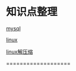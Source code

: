 知识点整理
===================

[mysql](database/mysql.md)

[linux](ubuntu/linux.md)

[linux解压缩](ubuntu/tar.md)

===================